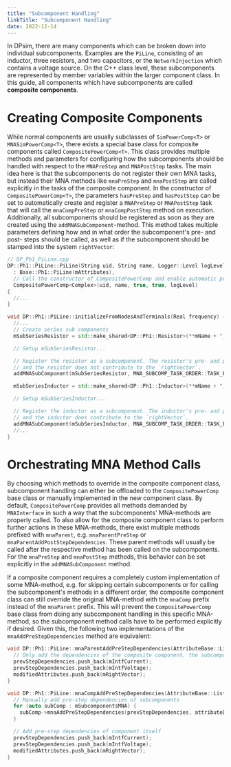 ```yaml
---
title: "Subcomponent Handling"
linkTitle: "Subcomponent Handling"
date: 2022-12-14
---
```


In DPsim, there are many components which can be broken down into individual subcomponents. Examples are the `PiLine`, consisting of an inductor, three resistors, and two capacitors, or the `NetworkInjection` which contains a voltage source.
On the C++ class level, these subcomponents are represented by member variables within the larger component class. In this guide, all components which have subcomponents are called **composite components**.

# Creating Composite Components

While normal components are usually subclasses of `SimPowerComp<T>` or `MNASimPowerComp<T>`, there exists a special base class for composite
components called `CompositePowerComp<T>`. This class provides multiple methods and parameters for configuring how the subcomponents should be
handled with respect to the `MNAPreStep` and `MNAPostStep` tasks.
The main idea here is that the subcomponents do not register their own MNA tasks, but instead their MNA methods like `mnaPreStep` and `mnaPostStep` are called explicitly in the tasks of the composite component.
In the constructor of `CompositePowerComp<T>`, the parameters `hasPreStep` and `hasPostStep` can
be set to automatically create and register a `MNAPreStep` or `MNAPostStep` task that will call the `mnaCompPreStep` or `mnaCompPostStep` method on execution.
Additionally, all subcomponents should be registered as soon as they are created using the `addMNASubComponent`-method. This method takes
multiple parameters defining how and in what order the subcomponent's pre- and post- steps should be called, as well as if the subcomponent
should be stamped into the system `rightVector`:

```cpp
// DP_Ph1_PiLine.cpp
DP::Ph1::PiLine::PiLine(String uid, String name, Logger::Level logLevel)
  : Base::Ph1::PiLine(mAttributes),
  // Call the constructor of CompositePowerComp and enable automatic pre- and post-step creation
  CompositePowerComp<Complex>(uid, name, true, true, logLevel)
{
  //...
}

void DP::Ph1::PiLine::initializeFromNodesAndTerminals(Real frequency) {
  //...
  // Create series sub components
  mSubSeriesResistor = std::make_shared<DP::Ph1::Resistor>(**mName + "_res", mLogLevel);

  // Setup mSubSeriesResistor...

  // Register the resistor as a subcomponent. The resistor's pre- and post-step will be called before the pre- and post-step of the parent,
  // and the resistor does not contribute to the `rightVector`.
  addMNASubComponent(mSubSeriesResistor, MNA_SUBCOMP_TASK_ORDER::TASK_BEFORE_PARENT, MNA_SUBCOMP_TASK_ORDER::TASK_BEFORE_PARENT, false);

  mSubSeriesInductor = std::make_shared<DP::Ph1::Inductor>(**mName + "_ind", mLogLevel);

  // Setup mSubSeriesInductor...

  // Register the inductor as a subcomponent. The inductor's pre- and post-step will be called before the pre- and post-step of the parent,
  // and the inductor does contribute to the `rightVector`.
  addMNASubComponent(mSubSeriesInductor, MNA_SUBCOMP_TASK_ORDER::TASK_BEFORE_PARENT, MNA_SUBCOMP_TASK_ORDER::TASK_BEFORE_PARENT, true);
  //...
}
```

# Orchestrating MNA Method Calls

By choosing which methods to override in the composite component class, subcomponent handling can either be offloaded to the `CompositePowerComp` base class or manually implemented in the new component class. By default, `CompositePowerComp` provides all
methods demanded by `MNAInterface` in such a way that the subcomponents' MNA-methods are properly called. To also allow for the composite
component class to perform further actions in these MNA-methods, there exist multiple methods prefixed with `mnaParent`, e.g. `mnaParentPreStep` or `mnaParentAddPostStepDependencies`.
These parent methods will usually be called after the respective method has been called on the subcomponents. For the `mnaPreStep` and
`mnaPostStep` methods, this behavior can be set explicitly in the `addMNASubComponent` method.

If a composite component requires a completely custom implementation of some MNA-method, e.g. for skipping certain subcomponents or for
calling the subcomponent's methods in a different order, the composite component class can still override the original MNA-method with the `mnaComp` prefix instead of the
`mnaParent` prefix. This will prevent the `CompositePowerComp` base class from doing any subcomponent handling in this specific MNA-method,
so the subcomponent method calls have to be performed explicitly if desired. Given this, the following two implementations of the `mnaAddPreStepDependencies` method are equivalent:

```cpp
void DP::Ph1::PiLine::mnaParentAddPreStepDependencies(AttributeBase::List &prevStepDependencies, AttributeBase::List &attributeDependencies, AttributeBase::List &modifiedAttributes) {
  // Only add the dependencies of the composite component, the subcomponent's dependencies are handled by the base class
  prevStepDependencies.push_back(mIntfCurrent);
  prevStepDependencies.push_back(mIntfVoltage);
  modifiedAttributes.push_back(mRightVector);
}
```

```cpp
void DP::Ph1::PiLine::mnaCompAddPreStepDependencies(AttributeBase::List &prevStepDependencies, AttributeBase::List &attributeDependencies, AttributeBase::List &modifiedAttributes) {
  // Manually add pre-step dependencies of subcomponents
  for (auto subComp : mSubcomponentsMNA) {
    subComp->mnaAddPreStepDependencies(prevStepDependencies, attributeDependencies, modifiedAttributes);
  }

  // Add pre-step dependencies of component itself
  prevStepDependencies.push_back(mIntfCurrent);
  prevStepDependencies.push_back(mIntfVoltage);
  modifiedAttributes.push_back(mRightVector);
}
```
